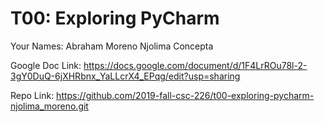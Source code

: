 # T00: Exploring PyCharm

Your Names: Abraham Moreno
            Njolima Concepta
            
Google Doc Link: https://docs.google.com/document/d/1F4LrROu78l-2-3gY0DuQ-6jXHRbnx_YaLLcrX4_EPqg/edit?usp=sharing

Repo Link: https://github.com/2019-fall-csc-226/t00-exploring-pycharm-njolima_moreno.git
